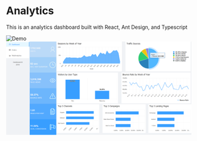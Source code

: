 # Analytics

This is an analytics dashboard built with React, Ant Design, and Typescript

![Demo](https://congee.github.io/Analytics)
![Demo](./Screenshot-2018-4-3.png)
